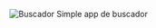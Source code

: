 ![Buscador](https://user-images.githubusercontent.com/50777688/130717328-ef3b0c85-98e6-43e3-8127-59512923eae8.PNG)
Simple app de buscador
